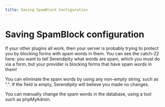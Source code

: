 ```yaml
---
title: Saving SpamBlock Configuration
---
```


# Saving SpamBlock configuration

If your other plugins all work, then your server is probably trying to protect you by blocking forms with spam words in them. You can see the catch-22 here: you want to tell Serendipity what words are spam, which you must do via a form, but your provider is blocking forms that have spam words in them!

You can eliminate the spam words by using any non-empty string, such as ".". If the field is empty, Serendipity will believe you made no changes.

You can manually change the spam words in the database, using a tool such as phpMyAdmin.
